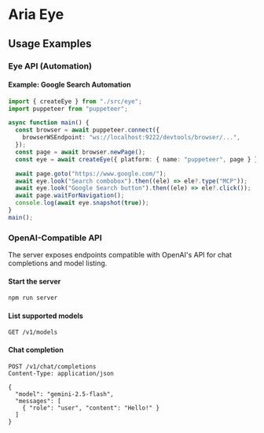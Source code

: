 # Aria Eye

## Usage Examples

### Eye API (Automation)

#### Example: Google Search Automation

```typescript
import { createEye } from "./src/eye";
import puppeteer from "puppeteer";

async function main() {
  const browser = await puppeteer.connect({
    browserWSEndpoint: "ws://localhost:9222/devtools/browser/...",
  });
  const page = await browser.newPage();
  const eye = await createEye({ platform: { name: "puppeteer", page } });

  await page.goto("https://www.google.com/");
  await eye.look("Search combobox").then((ele) => ele?.type("MCP"));
  await eye.look("Google Search button").then((ele) => ele?.click());
  await page.waitForNavigation();
  console.log(await eye.snapshot(true));
}
main();
```

### OpenAI-Compatible API

The server exposes endpoints compatible with OpenAI's API for chat completions and model listing.

#### Start the server

```bash
npm run server
```

#### List supported models

```http
GET /v1/models
```

#### Chat completion

```http
POST /v1/chat/completions
Content-Type: application/json

{
  "model": "gemini-2.5-flash",
  "messages": [
    { "role": "user", "content": "Hello!" }
  ]
}
```
